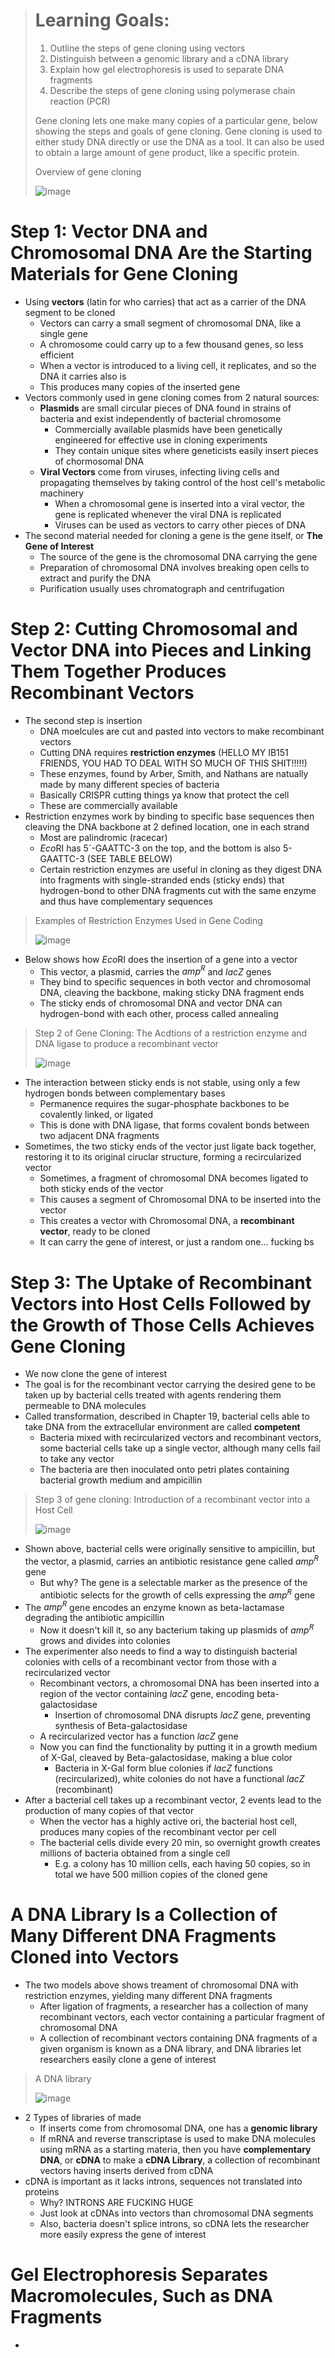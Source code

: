 > # Learning Goals:
> 1. Outline the steps of gene cloning using vectors
> 2. Distinguish between a genomic library and a cDNA library
> 3. Explain how gel electrophoresis is used to separate DNA fragments
> 4. Describe the steps of gene cloning using polymerase chain reaction (PCR)
>
> Gene cloning lets one make many copies of a particular gene, below showing the steps and goals of gene cloning. Gene cloning is used to either study DNA directly or use the DNA as a tool. It can also be used to obtain a large amount of gene product, like a specific protein.
>
> Overview of gene cloning
>
> ![image](https://github.com/MCBasterSheet/MCBasterSheet/assets/157453648/79481d78-e348-47e2-ab45-9fa3ed2d0984)

# Step 1: Vector DNA and Chromosomal DNA Are the Starting Materials for Gene Cloning
- Using **vectors** (latin for who carries) that act as a carrier of the DNA segment to be cloned
  - Vectors can carry a small segment of chromosomal DNA, like a single gene
  - A chromosome could carry up to a few thousand genes, so less efficient
  - When a vector is introduced to a living cell, it replicates, and so the DNA it carries also is
  - This produces many copies of the inserted gene
- Vectors commonly used in gene cloning comes from 2 natural sources:
  - **Plasmids** are small circular pieces of DNA found in strains of bacteria and exist independently of bacterial chromosome
    - Commercially available plasmids have been genetically engineered for effective use in cloning experiments
    - They contain unique sites where geneticists easily insert pieces of chormosomal DNA
  - **Viral Vectors** come from viruses, infecting living cells and propagating themselves by taking control of the host cell's metabolic machinery
    - When a chromosomal gene is inserted into a viral vector, the gene is replicated whenever the viral DNA is replicated
    - Viruses can be used as vectors to carry other pieces of DNA
- The second material needed for cloning a gene is the gene itself, or **The Gene of Interest**
  - The source of the gene is the chromosomal DNA carrying the gene
  - Preparation of chromosomal DNA involves breaking open cells to extract and purify the DNA
  - Purification usually uses chromatograph and centrifugation

# Step 2: Cutting Chromosomal and Vector DNA into Pieces and Linking Them Together Produces Recombinant Vectors
- The second step is insertion
  - DNA moelcules are cut and pasted into vectors to make recombinant vectors
  - Cutting DNA requires **restriction enzymes** (HELLO MY IB151 FRIENDS, YOU HAD TO DEAL WITH SO MUCH OF THIS SHIT!!!!!)
  - These enzymes, found by Arber, Smith, and Nathans are natually made by many different species of bacteria
  - Basically CRISPR cutting things ya know that protect the cell
  - These are commercially available
- Restriction enzymes work by binding to specific base sequences then cleaving the DNA backbone at 2 defined location, one in each strand
  - Most are palindromic (racecar)
  - *Eco*RI has 5`-GAATTC-3 on the top, and the bottom is also 5-GAATTC-3 (SEE TABLE BELOW)
  - Certain restriction enzymes are useful in cloning as they digest DNA into fragments with single-stranded ends (sticky ends) that hydrogen-bond to other DNA fragments cut with the same enzyme and thus have complementary sequences

> Examples of Restriction Enzymes Used in Gene Coding
>
> ![image](https://github.com/MCBasterSheet/MCBasterSheet/assets/157453648/fcac301a-7713-4c6c-9cf7-e816225a76f3)

- Below shows how *Eco*RI does the insertion of a gene into a vector
  - This vector, a plasmid, carries the *amp<sup/>R</sup>* and *lacZ* genes
  - They bind to specific sequences in both vector and chromosomal DNA, cleaving the backbone, making sticky DNA fragment ends
  - The sticky ends of chromosomal DNA and vector DNA can hydrogen-bond with each other, process called annealing

> Step 2 of Gene Cloning: The Acdtions of a restriction enzyme and DNA ligase to produce a recombinant vector
>
> ![image](https://github.com/MCBasterSheet/MCBasterSheet/assets/157453648/7257ebcd-a1da-42da-920a-aadeb4208854)

- The interaction between sticky ends is not stable, using only a few hydrogen bonds between complementary bases
  - Permanence requires the sugar-phosphate backbones to be covalently linked, or ligated
  - This is done with DNA ligase, that forms covalent bonds between two adjacent DNA fragments
- Sometimes, the two sticky ends of the vector just ligate back together, restoring it to its original ciruclar structure, forming a recircularized vector
  - Sometimes, a fragment of chromosomal DNA becomes ligated to both sticky ends of the vector
  - This causes a segment of Chromosomal DNA to be inserted into the vector
  - This creates a vector with Chromosomal DNA, a **recombinant vector**, ready to be cloned
  - It can carry the gene of interest, or just a random one... fucking bs

# Step 3: The Uptake of Recombinant Vectors into Host Cells Followed by the Growth of Those Cells Achieves Gene Cloning
- We now clone the gene of interest
- The goal is for the recombinant vector carrying the desired gene to be taken up by bacterial cells treated with agents rendering them permeable to DNA molecules
- Called transformation, described in Chapter 19, bacterial cells able to take DNA from the extracellular environment are called **competent**
  - Bacteria mixed with recircularized vectors and recombinant vectors, some bacterial cells take up a single vector, although many cells fail to take any vector
  - The bacteria are then inoculated onto petri plates containing bacterial growth medium and ampicillin

> Step 3 of gene cloning: Introduction of a recombinant vector into a Host Cell
>
> ![image](https://github.com/MCBasterSheet/MCBasterSheet/assets/157453648/dabcf53e-754b-4ff0-a0e9-cbdba6a9b4e6)

- Shown above, bacterial cells were originally sensitive to ampicillin, but the vector, a plasmid, carries an antibiotic resistance gene called *amp<sup/>R</sup>* gene
  - But why? The gene is a selectable marker as the presence of the antibiotic selects for the growth of cells expressing the *amp<sup/>R</sup>* gene
- The *amp<sup/>R</sup>* gene encodes an enzyme known as beta-lactamase degrading the antibiotic ampicillin
  - Now it doesn't kill it, so any bacterium taking up plasmids of *amp<sup/>R</sup>* grows and divides into colonies
- The experimenter also needs to find a way to distinguish bacterial colonies with cells of a recombinant vector from those with a recircularized vector
  - Recombinant vectors, a chromosomal DNA has been inserted into a region of the vector containing *lacZ* gene, encoding beta-galactosidase
    - Insertion of chromosomal DNA disrupts *lacZ* gene, preventing synthesis of Beta-galactosidase
  - A recircularized vector has a function *lacZ* gene
  - Now you can find the functionality by putting it in a growth medium of X-Gal, cleaved by Beta-galactosidase, making a blue color
    - Bacteria in X-Gal form blue colonies if *lacZ* functions (recircularized), white colonies do not have a functional *lacZ* (recombinant)
- After a bacterial cell takes up a recombinant vector, 2 events lead to the production of many copies of that vector
  - When the vector has a highly active ori, the bacterial host cell, produces many copies of the recombinant vector per cell
  - The bacterial cells divide every 20 min, so overnight growth creates millions of bacteria obtained from a single cell
    - E.g. a colony has 10 million cells, each having 50 copies, so in total we have 500 million copies of the cloned gene

# A DNA Library Is a Collection of Many Different DNA Fragments Cloned into Vectors
- The two models above shows treament of chromosomal DNA with restriction enzymes, yielding many different DNA fragments
  - After ligation of fragments, a researcher has a collection of many recombinant vectors, each vector containing a particular fragment of chromosomal DNA
  - A collection of recombinant vectors containing DNA fragments of a given organism is known as a DNA library, and DNA libraries let researchers easily clone a gene of interest

> A DNA library
>
> ![image](https://github.com/MCBasterSheet/MCBasterSheet/assets/157453648/3fc00099-15ee-4b73-99de-80f36064cea5)

- 2 Types of libraries of made
  - If inserts come from chromosomal DNA, one has a **genomic library**
  - If mRNA and reverse transcriptase is used to make DNA molecules using mRNA as a starting materia, then you have **complementary DNA**, or **cDNA** to make a **cDNA Library**, a collection of recombinant vectors having inserts derived from cDNA
- cDNA is important as it lacks introns, sequences not translated into proteins
  - Why? INTRONS ARE FUCKING HUGE
  - Just look at cDNAs into vectors than chromosomal DNA segments
  - Also, bacteria doesn't splice introns, so cDNA lets the researcher more easily express the gene of interest

# Gel Electrophoresis Separates Macromolecules, Such as DNA Fragments
-
